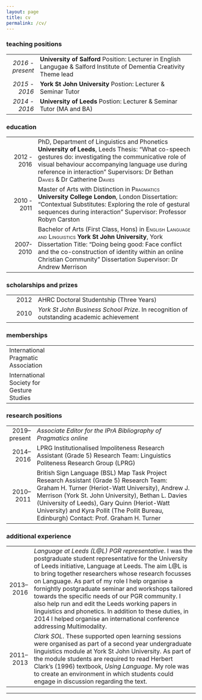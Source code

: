```yaml
---
layout: page
title: cv
permalink: /cv/
---
```

### teaching positions
<table style="width:98%;">
<colgroup>
<col style="width: 16%" />
<col style="width: 81%" />
</colgroup>
<tbody>
<tr class="odd">
<td style="text-align: right;"><em>2016 - present</em></td>
<td style="text-align: left;"><strong>University of Salford</strong> Position: Lecturer in English Langugae &amp; Salford Institute of Dementia Creativity Theme lead</td>
</tr>
<tr class="even">
<td style="text-align: right;"><em>2015 - 2016</em></td>
<td style="text-align: left;"><strong>York St John University</strong> Postion: Lecturer &amp; Seminar Tutor </td>
</tr>
<tr class="odd">
<td style="text-align: right;"><em>2014 - 2016</em></td>
<td style="text-align: left;"><strong>University of Leeds</strong> Postion: Lecturer &amp; Seminar Tutor (MA and BA) </td>
</tr>
</tbody>
</table>

### education
<table style="width:99%;">
<colgroup>
<col style="width: 15%" />
<col style="width: 83%" />
</colgroup>
<tbody>
<tr class="odd">
<td style="text-align: right;"><span class="smallcaps">2012 - 2016</span></td>
<td style="text-align: left;">PhD, Department of Linguistics and Phonetics <strong>University of Leeds</strong>, Leeds Thesis: “What co-speech gestures do: investigating the communicative role of visual behaviour accompanying language use during reference in interaction” Supervisors: Dr Bethan <span class="smallcaps">Davies</span> &amp; Dr Catherine <span class="smallcaps">Davies</span></td>
</tr>
<tr class="even">
<td style="text-align: right;"><span class="smallcaps">2010 - 2011</span></td>
<td style="text-align: left;">Master of Arts with Distinction in <span class="smallcaps">Pragmatics</span> <strong>University College London</strong>, London Dissertation: “Contextual Substitutes: Exploring the role of gestural sequences during interaction” Supervisor: Professor Robyn Carston</td>
</tr>
<tr class="odd">
<td style="text-align: right;"><span class="smallcaps">2007-2010</span></td>
<td style="text-align: left;">Bachelor of Arts (First Class, Hons) in <span class="smallcaps">English Language and Linguistics</span> <strong>York St John University</strong>, York Dissertation Title: “Doing being good: Face conflict and the co-construction of identity within an online Christian Community” Dissertation Supervisor: Dr Andrew Merrison</td>
</tr>
</tbody>
</table>

### scholarships and prizes
<table style="width:99%;">
<colgroup>
<col style="width: 15%" />
<col style="width: 83%" />
</colgroup>
<tbody>
<tr class="odd">
<td style="text-align: right;">2012</td>
<td style="text-align: left;">AHRC Doctoral Studentship (Three Years)</td>
</tr>
<tr class="even">
<td style="text-align: right;">2010</td>
<td style="text-align: left;"><em>York St John Business School Prize</em>. In recognition of outstanding academic achievement</td>
</tr>
</tbody>
</table>

### memberships
<table style="width:99%;">
<colgroup>
<col style="width: 15%" />
<col style="width: 83%" />
</colgroup>
<tbody>
<tr class="odd">
<td style="text-align: left;">International Pragmatic Association</td>
</tr>
<tr class="even">
<td style="text-align: left;">International Society for Gesture Studies</td>
</tr>
</tbody>
</table>

### research positions
<table style="width:99%;">
<colgroup>
<col style="width: 6%" />
<col style="width: 92%" />
</colgroup>
<tbody>
<tr class="even">
<td style="text-align: right;">2019–present</td>
<td style="text-align: left;"><em>Associate Editor for the IPrA Bibliography of Pragmatics online</em></td>
</tr>
<tr class="odd">
<td style="text-align: right;">2014–2016</td>
<td style="text-align: left;">LPRG Institutionalised Impoliteness Research Assistant (Grade 5) Research Team: Linguistics Politeness Research Group (LPRG) </td>
</tr>
<tr class="even">
<td style="text-align: right;">2010–2011</td>
<td style="text-align: left;">British Sign Language (BSL) Map Task Project Research Assistant (Grade 5) Research Team: Graham H. Turner (Heriot-Watt University), Andrew J. Merrison (York St. John University), Bethan L. Davies (University of Leeds), Gary Quinn (Heriot-Watt University) and Kyra Pollit (The Pollit Bureau, Edinburgh) Contact: Prof. Graham H. Turner </td>
</tr>
</tbody>
</table>

### additional experience
<table style="width:100%;">
<colgroup>
<col style="width: 2%" />
<col style="width: 97%" />
</colgroup>
<tbody>
<tr class="odd">
<td style="text-align: right;">2013–2016</td>
<td style="text-align: left;"><em>Language at Leeds (L@L) PGR representative</em>. I was the postgraduate student representative for the University of Leeds initiative, Language at Leeds. The aim L@L is to bring together researchers whose research focusses on Language. As part of my role I help organise a fornightly postgraduate seminar and workshops tailored towards the specific needs of our PGR community. I also help run and edit the Leeds working papers in linguistics and phonetics. In addition to these duties, in 2014 I helped organise an international conference addressing Multimodality.</td>
</tr>
<tr class="even">
<td style="text-align: right;">2011–2013</td>
<td style="text-align: left;"><em>Clark SOL</em>. These supported open learning sessions were organised as part of a second year undergraduate linguistics module at York St John University. As part of the module students are required to read Herbert Clark’s (1996) textbook, <em>Using Language</em>. My role was to create an environment in which students could engage in discussion regarding the text.</td>
</tr>
</tbody>
</table>


<hr />
